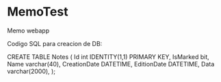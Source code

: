 # MemoTest
Memo webapp


Codigo SQL para creacion de DB:

CREATE TABLE Notes (
    Id int IDENTITY(1,1) PRIMARY KEY,
	IsMarked bit,
    Name varchar(40),
	CreationDate DATETIME,
	EditionDate DATETIME,
    Data varchar(2000),
);